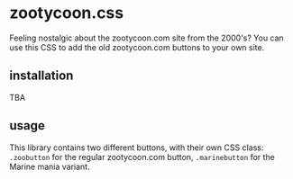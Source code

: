 # zootycoon.css
Feeling nostalgic about the zootycoon.com site from the 2000's? You can use this CSS to add the old zootycoon.com buttons to your own site.

## installation
TBA

## usage

This library contains two different buttons, with their own CSS class: `.zoobutton` for the regular zootycoon.com button, `.marinebutton` for the Marine mania variant.

